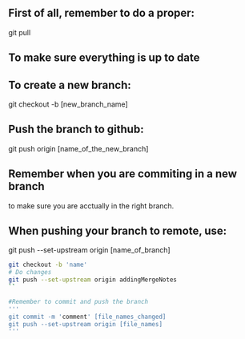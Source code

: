 ## First of all, remember to do a proper:
git pull

## To make sure everything is up to date

## To create a new branch:
git checkout -b [new_branch_name]

## Push the branch to github:
git push origin [name_of_the_new_branch]

## Remember when you are commiting in a new branch
to make sure you are acctually in the right branch.

## When pushing your branch to remote, use:
git push --set-upstream origin [name_of_branch]

```bash
git checkout -b 'name'
# Do changes
git push --set-upstream origin addingMergeNotes
``

#Remember to commit and push the branch
'''
git commit -m 'comment' [file_names_changed]
git push --set-upstream origin [file_names]
'''
